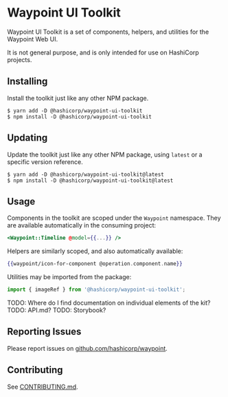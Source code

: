 # Waypoint UI Toolkit

Waypoint UI Toolkit is a set of components, helpers, and utilities for the
Waypoint Web UI.

It is not general purpose, and is only intended for use on HashiCorp projects.

## Installing

Install the toolkit just like any other NPM package.

```
$ yarn add -D @hashicorp/waypoint-ui-toolkit
$ npm install -D @hashicorp/waypoint-ui-toolkit
```

## Updating

Update the toolkit just like any other NPM package, using `latest` or a specific
version reference.

```
$ yarn add -D @hashicorp/waypoint-ui-toolkit@latest
$ npm install -D @hashicorp/waypoint-ui-toolkit@latest
```

## Usage

Components in the toolkit are scoped under the `Waypoint` namespace. They are
available automatically in the consuming project:

```hbs
<Waypoint::Timeline @model={{...}} />
```

Helpers are similarly scoped, and also automatically available:

```hbs
{{waypoint/icon-for-component @operation.component.name}}
```

Utilities may be imported from the package:

```ts
import { imageRef } from '@hashicorp/waypoint-ui-toolkit';
```

TODO: Where do I find documentation on individual elements of the kit?
TODO: API.md?
TODO: Storybook?

## Reporting Issues

Please report issues on
[github.com/hashicorp/waypoint](https://github.com/hashicorp/waypoint/issues).

## Contributing

See [CONTRIBUTING.md](CONTRIBUTING.md).
